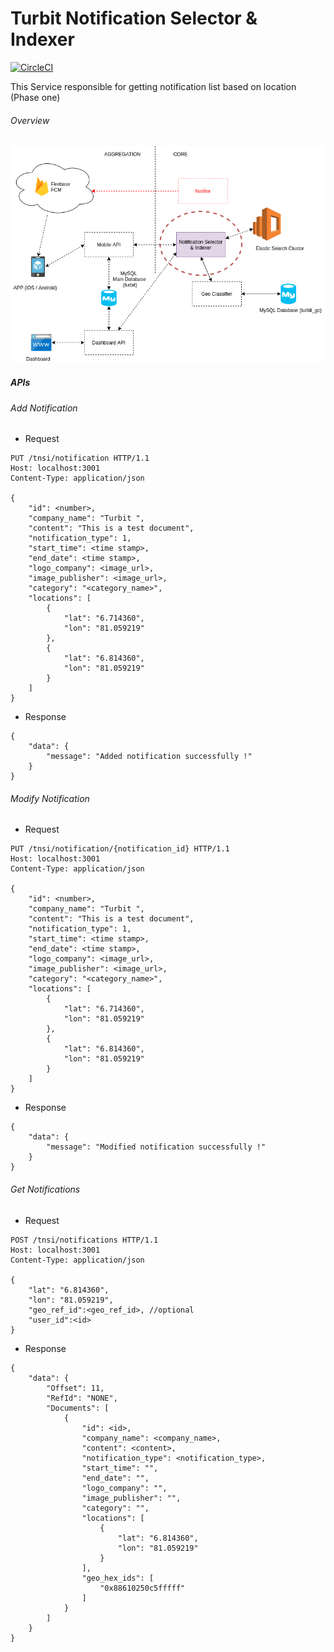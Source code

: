 # Turbit Notification Selector & Indexer

[![CircleCI](https://circleci.com/gh/udayangaac/turbit-nsi.svg?style=svg)](https://circleci.com/gh/udayangaac/turbit-nsi)
<br/>

This Service responsible for getting notification list based on location (Phase one)
######  Overview
![Overall View](/docs/overall_view_phase_one.png)

##### APIs

######  Add Notification

- Request
```
PUT /tnsi/notification HTTP/1.1
Host: localhost:3001
Content-Type: application/json

{
	"id": <number>,
    "company_name": "Turbit ",
    "content": "This is a test document",
    "notification_type": 1,
    "start_time": <time stamp>,
    "end_date": <time stamp>,
    "logo_company": <image_url>,
    "image_publisher": <image_url>,
    "category": "<category_name>",
    "locations": [
        {
            "lat": "6.714360",
            "lon": "81.059219"
        },
        {
            "lat": "6.814360",
            "lon": "81.059219"
        }
    ]
}

```

- Response
```
{
    "data": {
        "message": "Added notification successfully !"
    }
}
```


######  Modify Notification

- Request
```
PUT /tnsi/notification/{notification_id} HTTP/1.1
Host: localhost:3001
Content-Type: application/json

{
	"id": <number>,
    "company_name": "Turbit ",
    "content": "This is a test document",
    "notification_type": 1,
    "start_time": <time stamp>,
    "end_date": <time stamp>,
    "logo_company": <image_url>,
    "image_publisher": <image_url>,
    "category": "<category_name>",
    "locations": [
        {
            "lat": "6.714360",
            "lon": "81.059219"
        },
        {
            "lat": "6.814360",
            "lon": "81.059219"
        }
    ]
}

```

- Response
```
{
    "data": {
        "message": "Modified notification successfully !"
    }
}
```

######  Get Notifications

- Request
```
POST /tnsi/notifications HTTP/1.1
Host: localhost:3001
Content-Type: application/json

{
	"lat": "6.814360",
    "lon": "81.059219",
    "geo_ref_id":<geo_ref_id>, //optional
    "user_id":<id>
}
```

- Response
```
{
    "data": {
        "Offset": 11,
        "RefId": "NONE",
        "Documents": [
            {
                "id": <id>,
                "company_name": <company_name>,
                "content": <content>,
                "notification_type": <notification_type>,
                "start_time": "",
                "end_date": "",
                "logo_company": "",
                "image_publisher": "",
                "category": "",
                "locations": [
                    {
                        "lat": "6.814360",
                        "lon": "81.059219"
                    }
                ],
                "geo_hex_ids": [
                    "0x88610250c5fffff"
                ]
            }
        ]
    }
}
```


